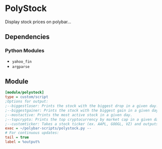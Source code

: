 # PolyStock
Display stock prices on polybar...

## Dependencies

### Python Modules
* `yahoo_fin`
* `argparse`

## Module
```ini
[module/polystock]
type = custom/script
;Options for output:
;--biggestloser: Prints the stock with the biggest drop in a given day.
;--biggestgainer: Prints the stock with the biggest gain in a given day.
;--mostactive: Prints the most active stock in a given day.
;--topcrypto: Prints the top cryptocurrency by market cap in a given day.
;--customticker: Takes a stock ticker (ex. AAPL, GOOGL, VZ) and outputs the live price of that stock.
exec = ~/polybar-scripts/polystock.py --
# For continuous updates:
tail = true
label = %output%
```


